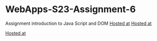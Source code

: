 
# WebApps-S23-Assignment-6
Assignment introduction to Java Script and DOM
[Hosted at]( https://44-563-web-apps-s23.github.io/44563-webapps-s23-assignment6-Harshitha-S561420/painter.html)
[Hosted at](https://44-563-web-apps-s23.github.io/44563-webapps-s23-assignment6-Harshitha-S561420/conversions.html)

[Hosted at](https://44-563-web-apps-s23.github.io/44563-webapps-s23-assignment6-Harshitha-S561420/candy.html)